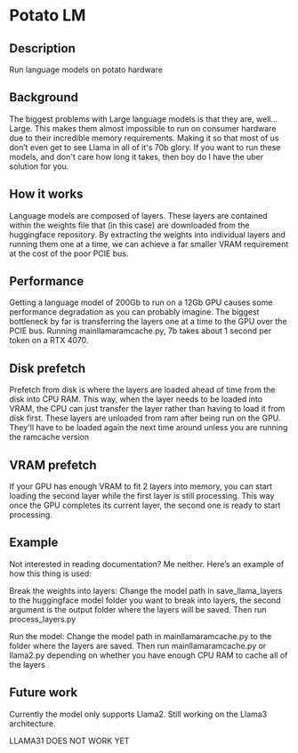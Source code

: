 # Potato LM
## Description
Run language models on potato hardware


## Background
The biggest problems with Large language models is that they are, well… Large. This makes them almost impossible to run on consumer hardware due to their incredible memory requirements. Making it so that most of us don’t even get to see Llama in all of it's 70b glory. If you want to run these models, and don't care how long it takes, then boy do I have the uber solution for you.


## How it works
Language models are composed of layers. These layers are contained within the weights file that (in this case) are downloaded from the huggingface repository. By extracting the weights into individual layers and running them one at a time, we can achieve a far smaller VRAM requirement at the cost of the poor PCIE bus.


## Performance
Getting a language model of 200Gb to run on a 12Gb GPU causes some performance degradation as you can probably imagine. The biggest bottleneck by far is transferring the layers one at a time to the GPU over the PCIE bus. Running mainllamaramcache.py, 7b takes about 1 second per token on a RTX 4070.


## Disk prefetch
Prefetch from disk is where the layers are loaded ahead of time from the disk into CPU RAM. This way, when the layer needs to be loaded into VRAM, the CPU can just transfer the layer rather than having to load it from disk first. These layers are unloaded from ram after being run on the GPU. They'll have to be loaded again the next time around unless you are running the ramcache version


## VRAM prefetch
If your GPU has enough VRAM to fit 2 layers into memory, you can start loading the second layer while the first layer is still processing. This way once the GPU completes its current layer, the second one is ready to start processing.


## Example
Not interested in reading documentation? Me neither. Here’s an example of how this thing is used:

Break the weights into layers:
Change the model path in save_llama_layers to the huggingface model folder you want to break into layers, the second argument is the output folder where the layers will be saved.
Then run process_layers.py

Run the model:
Change the model path in mainllamaramcache.py to the folder where the layers are saved.
Then run mainllamaramcache.py or llama2.py depending on whether you have enough CPU RAM to cache all of the layers


## Future work
Currently the model only supports Llama2. Still working on the Llama3 architecture.

LLAMA31 DOES NOT WORK YET